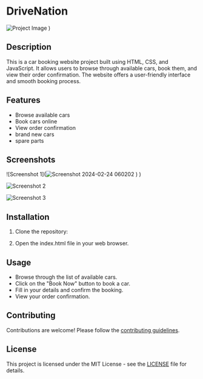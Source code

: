 # DriveNation

![Project Image](![home](https://github.com/Talhaashraf92/Drivenation/assets/156705234/c21bf38d-f823-4258-88ba-b5a601e57bca))
)

## Description

This is a car booking website project built using HTML, CSS, and JavaScript. It allows users to browse through available cars, book them, and view their order confirmation. The website offers a user-friendly interface and smooth booking process.

## Features

- Browse available cars
- Book cars online
- View order confirmation
- brand new cars
- spare parts

## Screenshots

![Screenshot 1](![Screenshot 2024-02-24 060202](https://github.com/Talhaashraf92/Drivenation/assets/156705234/5b55a69c-4fd1-4c7d-be7a-4800e6a6cc6a)
)
)

![Screenshot 2](![talh](https://github.com/Talhaashraf92/Drivenation/assets/156705234/8e2dbf05-7afd-4dd6-a54c-ecfa286677dd))

![Screenshot 3](images/th.png)

## Installation

1. Clone the repository:

2. Open the index.html file in your web browser.

## Usage

- Browse through the list of available cars.
- Click on the "Book Now" button to book a car.
- Fill in your details and confirm the booking.
- View your order confirmation.

## Contributing

Contributions are welcome! Please follow the [contributing guidelines](CONTRIBUTING.md).

## License

This project is licensed under the MIT License - see the [LICENSE](LICENSE) file for details.

